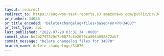 ```yaml
---
layout: redirect
redirect_to: https://a8c-woo-test-reports.s3.amazonaws.com/public/pr/34088/api/index.html
pr_number: 34088
pr_title_encoded: "Delete+changelog+files+based+on+PR+34087"
pr_test_type: api
last_published: "2022-07-28 03:31:34 +0000"
commit_sha: be2b2797570c7b6077c8e2676ca864a658872ab7
commit_message: "Delete changelog files for 34070"
branch_name: delete-changelogs/34070
---
```


